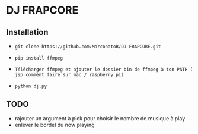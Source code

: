 # DJ FRAPCORE

## Installation

* `git clone https://github.com/MarconatoB/DJ-FRAPCORE.git`

* `pip install ffmpeg`

* `Télécharger ffmpeg et ajouter le dossier bin de ffmpeg à ton PATH ( jsp comment faire sur mac / raspberry pi)`

* `python dj.py`

## TODO

* rajouter un argument à pick pour choisir le nombre de musique à play
* enlever le bordel du now playing
